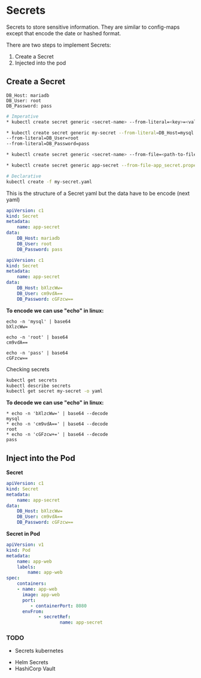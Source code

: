 # Secrets
Secrets to store sensitive information. They are similar to config-maps except that encode the date or hashed format.

There are two steps to implement Secrets:

1. Create a Secret
2. Injected into the pod

## Create a Secret

```console
DB_Host: mariadb
DB_User: root
DB_Password: pass
```
```bash
# Imperative
* kubectl create secret generic <secret-name> --from-literal=<key>=<value>

* kubectl create secret generic my-secret --from-literal=DB_Host=mysql
--from-literal=DB_User=root
--from-literal=DB_Password=pass

* kubectl create secret generic <secret-name> --from-file=<path-to-file>

* kubectl create secret generic app-secret --from-file-app_secret.properties
```
```bash
# Declarative
kubectl create -f my-secret.yaml
```
This is the structure of a Secret yaml but the data have to be encode (next yaml)
```yml
apiVersion: c1
kind: Secret
metadata:
	name: app-secret
data:
	DB_Host: mariadb
	DB_User: root
	DB_Password: pass
```

```yml
apiVersion: c1
kind: Secret
metadata:
	name: app-secret
data:
	DB_Host: bXlzcWw=
	DB_User: cm9vdA==
	DB_Password: cGFzcw==
```

**To encode we can use "echo" in linux:**

```console
echo -n 'mysql' | base64
bXlzcWw=
```
```console
echo -n 'root' | base64
cm9vdA==
```
```console
echo -n 'pass' | base64
cGFzcw==
```
Checking secrets
```bash
kubectl get secrets
kubectl describe secrets
kubectl get secret my-secret -o yaml
```

**To decode we can use "echo" in linux:**
```console
* echo -n 'bXlzcWw=' | base64 --decode
mysql
* echo -n 'cm9vdA==' | base64 --decode
root
* echo -n 'cGFzcw+=' | base64 --decode
pass
```

## Inject into the Pod

**Secret**
```yaml
apiVersion: c1
kind: Secret
metadata:
	name: app-secret
data:
	DB_Host: bXlzcWw=
	DB_User: cm9vdA==
	DB_Password: cGFzcw==
```
**Secret in Pod**
```yaml
apiVersion: v1
kind: Pod
metadata:
	name: app-web
	labels:
		name: app-web
spec:
	containers:
	- name: app-web
	  image: app-web
	  port:
		 - containerPort: 8080
	  envFrom:
			- secretRef:
					name: app-secret
```

###  TODO
* Secrets kubernetes
- Helm Secrets
- HashiCorp Vault
